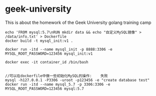 # geek-university
This is about the homework of the Geek University golang training camp


```
echo 'FROM mysql:5.7\nRUN mkdir data && echo "自定义MySQL镜像" > /data/info.txt' > Dockerfile
docker build -t mysql_init:v1 .

docker run -itd --name mysql_init -p 8888:3306 -e MYSQL_ROOT_PASSWORD=123456 mysql_init:v1

docker exec -it container_id /bin/bash


//可以在dockerfile中做一些初始化MySQL的操作:    失败
mysql -h127.0.0.1 -P3306 -uroot -p123456 -e "create database test"
docker run -itd --name mysql_5.7 -p 3306:3306 -e MYSQL_ROOT_PASSWORD=123456 mysql:5.7
```
